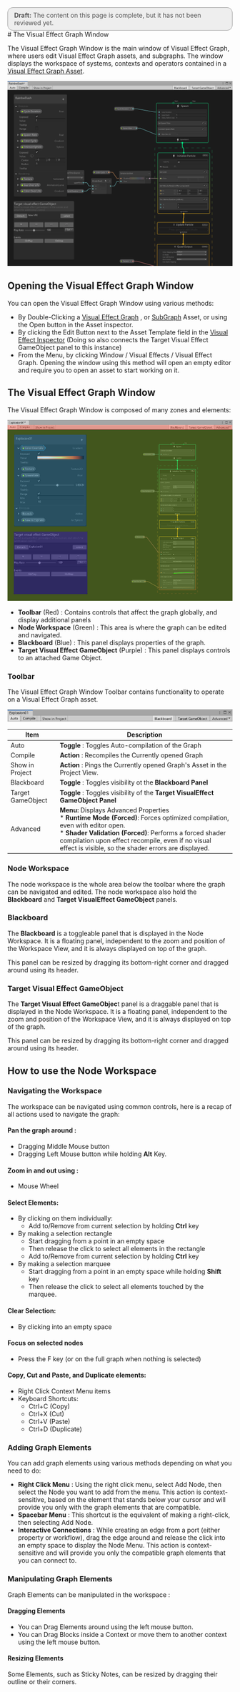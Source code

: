 <div style="border: solid 1px #999; border-radius:12px; background-color:#EEE; padding: 8px; padding-left:14px; color: #555; font-size:14px;"><b>Draft:</b> The content on this page is complete, but it has not been reviewed yet.</div>
# The Visual Effect Graph Window

The Visual Effect Graph Window is the main window of Visual Effect Graph, where users edit Visual Effect Graph assets, and subgraphs.  The window displays the workspace of systems, contexts and operators contained in a  [Visual Effect Graph Asset](VisualEffectGraphAsset.md). 

![VisualEffectGraph-Window](Images/VisualEffectGraph-Window.png)

## Opening the Visual Effect Graph Window

You can open the Visual Effect Graph Window using various methods:

* By Double-Clicking a  [Visual Effect Graph](VisualEffectGraphAsset.md) , or [SubGraph](Subgraph.md) Asset, or using the Open button in the Asset inspector.
* By clicking the Edit Button next to the Asset Template field in the [Visual Effect Inspector](VisualEffectComponent.md) (Doing so also connects the Target Visual Effect GameObject panel to this instance)
* From the Menu, by clicking Window / Visual Effects / Visual Effect Graph. Opening the window using this method will open an empty editor and require you to open an asset to start working on it.

 ## The Visual Effect Graph Window

The Visual Effect Graph Window is composed of many zones and elements:

![VisualEffectGraphWindow](Images/VisualEffectGraph-WindowDetails.png)

- **Toolbar** (Red) : Contains controls that affect the graph globally, and display additional panels
- **Node Workspace** (Green) : This area is where the graph can be edited and navigated.
- **Blackboard** (Blue) : This panel displays properties of the graph.
- **Target Visual Effect GameObject** (Purple) : This panel displays controls to an attached Game Object.

### Toolbar

The Visual Effect Graph Window Toolbar contains functionality to operate on a Visual Effect Graph asset.

![Toolbar](Images/Toolbar.png)

| Item              | Description                                                  |
| ----------------- | ------------------------------------------------------------ |
| Auto              | **Toggle** : Toggles Auto-compilation of the Graph           |
| Compile           | **Action** : Recompiles the Currently opened Graph           |
| Show in Project   | **Action** : Pings the Currently opened Graph's Asset in the Project View. |
| Blackboard        | **Toggle** : Toggles visibility ot the **Blackboard Panel**  |
| Target GameObject | **Toggle** : Toggles visibility of the **Target VisualEffect GameObject Panel** |
| Advanced          | **Menu:** Displays Advanced Properties <br/> * **Runtime Mode (Forced)**: Forces optimized compilation, even with editor open.<br/> * **Shader Validation (Forced)**: Performs a forced shader compilation upon effect recompile, even if no visual effect is visible, so the shader errors are displayed. <br/> |

### Node Workspace

The node workspace is the whole area below the toolbar where the graph can be navigated and edited. The node workspace also hold the **Blackboard** and **Target VisualEffect GameObject** panels.

### Blackboard

The **Blackboard** is a toggleable panel that is displayed in the Node Workspace. It is a floating panel, independent to the zoom and position of the Workspace View, and it is always displayed on top of the graph.

This panel can be resized by dragging its bottom-right corner and dragged around using its header.

### Target Visual Effect GameObject

The **Target Visual Effect GameObjec**t panel is a draggable panel that is displayed in the Node Workspace. It is a floating panel, independent to the zoom and position of the Workspace View, and it is always displayed on top of the graph.

This panel can be resized by dragging its bottom-right corner and dragged around using its header.

## How to use the Node Workspace

### Navigating the Workspace

The workspace can be navigated using common controls, here is a recap of all actions used to navigate the graph:

#### Pan the graph around :

* Dragging Middle Mouse button
* Dragging Left Mouse button while holding **Alt** Key.

#### Zoom in and out using :

* Mouse Wheel

#### Select Elements:

* By clicking on them individually:
  * Add to/Remove from current selection by holding **Ctrl** key
* By making a selection rectangle 
  * Start dragging from a point in an empty space
  * Then release the click to select all elements in the rectangle
  * Add to/Remove from current selection by holding **Ctrl** key
* By making a selection marquee
  - Start dragging from a point in an empty space while holding **Shift** key
  - Then release the click to select all elements touched by the marquee.

#### Clear Selection:

* By clicking into an empty space

#### Focus on selected nodes

*  Press the F key (or on the full graph when nothing is selected)

#### Copy, Cut and Paste, and Duplicate elements:

* Right Click Context Menu items
* Keyboard Shortcuts:
  * Ctrl+C (Copy) 
  * Ctrl+X (Cut) 
  * Ctrl+V (Paste) 
  * Ctrl+D (Duplicate)

### Adding Graph Elements

You can add graph elements using various methods depending on what you need to do:

- **Right Click Menu** : Using the right click menu, select Add Node, then select the Node you want to add from the menu. This action is context-sensitive, based on the element that stands below your cursor and will provide you only with the graph elements that are compatible.
- **Spacebar Menu** : This shortcut is the equivalent of making a right-click, then selecting Add Node.
- **Interactive Connections** : While creating an edge from a port (either property or workflow), drag the edge around and release the click into an empty space to display the Node Menu. This action is context-sensitive and will provide you only the compatible graph elements that you can connect to.

### Manipulating Graph Elements

Graph Elements can be manipulated in the workspace :

#### Dragging Elements

- You can Drag Elements around using the left mouse button.
- You can Drag Blocks inside a Context or move them to another context using the left mouse button.

#### Resizing Elements

Some Elements, such as Sticky Notes, can be resized by dragging their outline or their corners.

